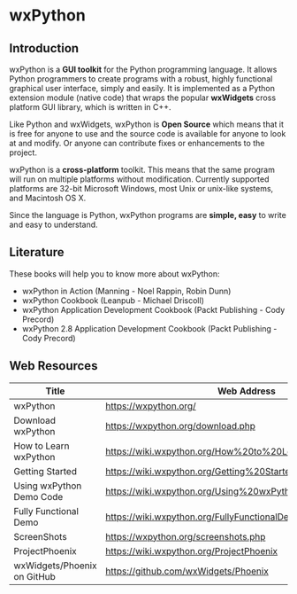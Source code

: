 # wxPython

## Introduction

wxPython is a **GUI toolkit** for the Python programming language. It 
allows Python programmers to create programs with a robust, highly 
functional graphical user interface, simply and easily. It is 
implemented as a Python extension module (native code) that wraps the 
popular **wxWidgets** cross platform GUI library, which is written in 
C++.

Like Python and wxWidgets, wxPython is **Open Source** which means that 
it is free for anyone to use and the source code is available for anyone 
to look at and modify. Or anyone can contribute fixes or enhancements to 
the project.

wxPython is a **cross-platform** toolkit. This means that the same 
program will run on multiple platforms without modification. Currently 
supported platforms are 32-bit Microsoft Windows, most Unix or unix-like 
systems, and Macintosh OS X.

Since the language is Python, wxPython programs are **simple, easy** 
to write and easy to understand.

## Literature

These books will help you to know more about wxPython:

* wxPython in Action (Manning - Noel Rappin, Robin Dunn)
* wxPython Cookbook (Leanpub - Michael Driscoll)
* wxPython Application Development Cookbook (Packt Publishing - Cody Precord)
* wxPython 2.8 Application Development Cookbook (Packt Publishing - Cody Precord)

## Web Resources

Title | Web Address
------------ | -------------
wxPython | https://wxpython.org/
Download wxPython | https://wxpython.org/download.php
How to Learn wxPython | https://wiki.wxpython.org/How%20to%20Learn%20wxPython
Getting Started | https://wiki.wxpython.org/Getting%20Started
Using wxPython Demo Code | https://wiki.wxpython.org/Using%20wxPython%20Demo%20Code
Fully Functional Demo | https://wiki.wxpython.org/FullyFunctionalDemo
ScreenShots | https://wxpython.org/screenshots.php
ProjectPhoenix | https://wiki.wxpython.org/ProjectPhoenix
wxWidgets/Phoenix on GitHub | https://github.com/wxWidgets/Phoenix
